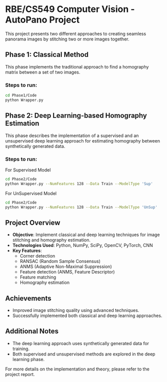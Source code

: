 # RBE/CS549 Computer Vision - AutoPano Project

This project presents two different approaches to creating seamless panorama images by stitching two or more images together.

## Phase 1: Classical Method

This phase implements the traditional approach to find a homography matrix between a set of two images.

### Steps to run:

```bash
cd Phase1/Code
python Wrapper.py
```

## Phase 2: Deep Learning-based Homography Estimation

This phase describes the implementation of a supervised and an unsupervised deep learning approach for estimating homography between synthetically generated data.

### Steps to run:
For Supervised Model
```bash
cd Phase2/Code
python Wrapper.py --NumFeatures 128 --Data Train --ModelType 'Sup'
```
For UnSupervised Model
```bash
cd Phase2/Code
python Wrapper.py --NumFeatures 128 --Data Train --ModelType 'UnSup'
```
## Project Overview

- **Objective**: Implement classical and deep learning techniques for image stitching and homography estimation.
- **Technologies Used**: Python, NumPy, SciPy, OpenCV, PyTorch, CNN
- **Key Features**:
  - Corner detection
  - RANSAC (Random Sample Consensus)
  - ANMS (Adaptive Non-Maximal Suppression)
  - Feature detection (ANMS, Feature Descriptor)
  - Feature matching
  - Homography estimation

## Achievements

- Improved image stitching quality using advanced techniques.
- Successfully implemented both classical and deep learning approaches.

## Additional Notes

- The deep learning approach uses synthetically generated data for training.
- Both supervised and unsupervised methods are explored in the deep learning phase.

For more details on the implementation and theory, please refer to the project report.



